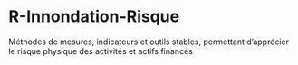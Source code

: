 # R-Innondation-Risque
Méthodes de mesures, indicateurs et outils stables, permettant d’apprécier le risque physique des activités et actifs financés

